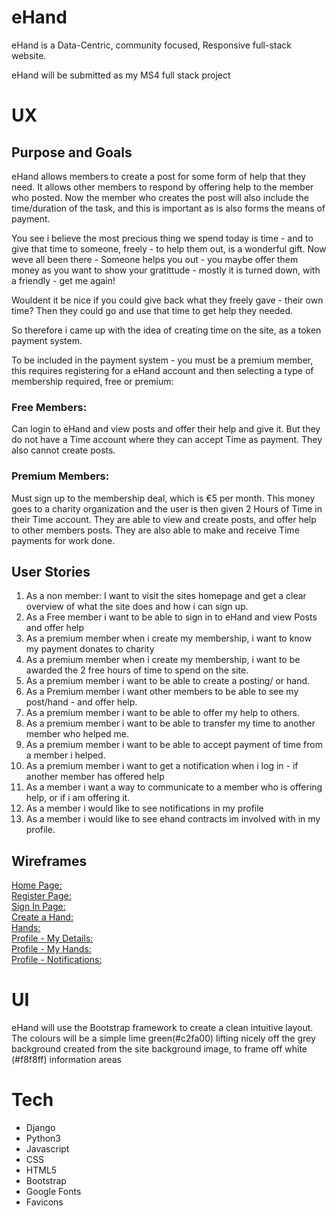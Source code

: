 # eHand

eHand is a Data-Centric, community focused,  Responsive full-stack website.   

eHand will be submitted as my MS4 full stack project



# UX
## Purpose and Goals

eHand allows members to create a post for some form of help that they need. It allows other members to respond by offering help
to the member who posted. Now the member who creates the post will also include the time/duration of the task, and this is important as is
also forms the means of payment.   

You see i believe the most precious thing we spend today is time - and to give that time to someone, freely - to help them out, is a 
wonderful gift. Now weve all been there - Someone helps you out - you maybe offer them money as you want to show your gratittude - 
mostly it is turned down, with a friendly - get me again!

Wouldent it be nice if you could give back what they freely gave - their own time?
Then they could go and use that time to get help they needed.

So therefore i came up with the idea of creating time on the site, as a token payment system.

To be included in the payment system - you must be a premium member, this requires registering for a eHand account and then selecting a type 
of membership required, free or premium:   

### Free Members:
Can login to eHand and view posts and offer their help and give it. But they do not have a Time account where they can accept 
Time as payment. They also cannot create posts.

### Premium Members:
Must sign up to the membership deal, which is €5 per month. This money goes to a charity organization and the user is then given 2 Hours of Time in their Time account.
They are able to view and create posts, and offer help to other members posts. They are also able to make and receive Time payments for work done.


## User Stories

1.  As a non member: I want to visit the sites homepage	and get a clear overview of what the site does and how i can sign up.
2.  As a Free member i want to be able to sign in to eHand and view Posts and offer help
3.  As a premium member when i create my membership, i want to know my payment donates to charity
4.  As a premium member when i create my membership, i want to be awarded the 2 free hours of time to spend on the site.
5.  As a premium member i want to be able to create a posting/ or hand.
6.  As a Premium member i want other members to be able to see my post/hand - and offer help.
7.  As a premium member i want to be able to offer my help to others.
8.  As a premium member i want to be able to transfer my time to another member who helped me.
9.  As a premium member i want to be able to accept payment of time from a member i helped. 
10. As a premium member i want to get a notification when i log in - if another member has offered help
11. As a member i want a way to communicate to a member who is offering help, or if i am offering it.
12. As a member i would like to see notifications in my profile
13. As a member i would like to see ehand contracts im involved with in my profile.


## Wireframes

[Home Page: ](https://github.com/Mr-Smyth/eHand/blob/master/docs/wireframes/Home.png)   
[Register Page: ](https://github.com/Mr-Smyth/eHand/blob/master/docs/wireframes/Register.png)   
[Sign In Page: ](https://github.com/Mr-Smyth/eHand/blob/master/docs/wireframes/Sign_in.png)   
[Create a Hand: ](https://github.com/Mr-Smyth/eHand/blob/master/docs/wireframes/create_hand.png)   
[Hands: ](https://github.com/Mr-Smyth/eHand/blob/master/docs/wireframes/hands.png)   
[Profile - My Details: ](https://github.com/Mr-Smyth/eHand/blob/master/docs/wireframes/profile_details.png)   
[Profile - My Hands: ](https://github.com/Mr-Smyth/eHand/blob/master/docs/wireframes/profile_my_hands.png)   
[Profile - Notifications: ](https://github.com/Mr-Smyth/eHand/blob/master/docs/wireframes/profile_notifications.png)   

# UI

eHand will use the Bootstrap framework to create a clean intuitive layout.   
The colours will be a simple lime green(#c2fa00) lifting nicely off the grey background created from the site background image, 
 to frame off white (#f8f8ff) information areas


# Tech

*   Django
*   Python3
*   Javascript
*   CSS
*   HTML5
*   Bootstrap
*   Google Fonts
*   Favicons
